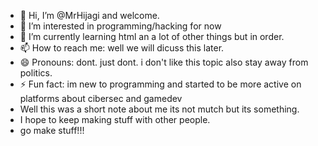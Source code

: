 - 👋 Hi, I’m @MrHijagi and welcome.
- 👀 I’m interested in programming/hacking for now  
- 🌱 I’m currently learning html an a lot of other things but in order.
- 📫 How to reach me: well we will dicuss this later.
- 😄 Pronouns: dont. just dont. i don't like this topic also stay away from politics.
- ⚡ Fun fact: im new to programming and started to be more active on platforms about cibersec and gamedev
- Well this was a short note about me its not mutch but its something.
- I hope to keep making stuff with other people.
- go make stuff!!!

<!---
MrHijagi/MrHijagi is a ✨ special ✨ repository because its `README.md` (this file) appears on your GitHub profile.
You can click the Preview link to take a look at your changes.
--->

